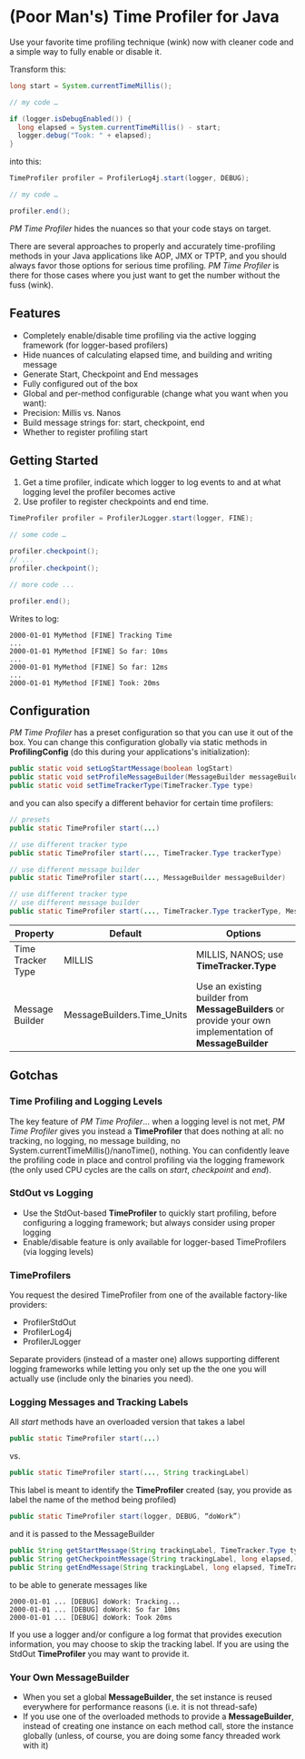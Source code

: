 # (Poor Man's) Time Profiler for Java

Use your favorite time profiling technique (wink) now with cleaner code and a simple way to fully enable or disable it.

Transform this:
```java
long start = System.currentTimeMillis();

// my code …

if (logger.isDebugEnabled()) {
  long elapsed = System.currentTimeMillis() - start;
  logger.debug("Took: " + elapsed);
}
```
into this:
```java
TimeProfiler profiler = ProfilerLog4j.start(logger, DEBUG);

// my code …

profiler.end();
```
*PM Time Profiler* hides the nuances so that your code stays on target.

There are several approaches to properly and accurately time-profiling methods in your Java applications like AOP, JMX or TPTP, and you should always favor those options for serious time profiling. *PM Time Profiler* is there for those cases where you just want to get the number without the fuss (wink).


## Features
* Completely enable/disable time profiling via the active logging framework (for logger-based profilers)
* Hide nuances of calculating elapsed time, and building and writing message
* Generate Start, Checkpoint and End messages
* Fully configured out of the box
* Global and per-method configurable (change what you want when you want):
 * Precision: Millis vs. Nanos
 * Build message strings for: start, checkpoint, end
 * Whether to register profiling start


## Getting Started
1. Get a time profiler, indicate which logger to log events to and at what logging level the profiler becomes active
2. Use profiler to register checkpoints and end time.

```java
TimeProfiler profiler = ProfilerJLogger.start(logger, FINE);

// some code …

profiler.checkpoint();
// ...
profiler.checkpoint();

// more code ...

profiler.end();
```
Writes to log:
```stdout
2000-01-01 MyMethod [FINE] Tracking Time
...
2000-01-01 MyMethod [FINE] So far: 10ms
...
2000-01-01 MyMethod [FINE] So far: 12ms
...
2000-01-01 MyMethod [FINE] Took: 20ms
```


## Configuration

*PM Time Profiler* has a preset configuration so that you can use it out of the box. You can change this configuration globally via static methods in **ProfilingConfig** (do this during your applications's initialization):
```java
public static void setLogStartMessage(boolean logStart)
public static void setProfileMessageBuilder(MessageBuilder messageBuilder)
public static void setTimeTrackerType(TimeTracker.Type type)
```
and you can also specify a different behavior for certain time profilers:
```java
// presets
public static TimeProfiler start(...)

// use different tracker type
public static TimeProfiler start(..., TimeTracker.Type trackerType)

// use different message builder
public static TimeProfiler start(..., MessageBuilder messageBuilder)

// use different tracker type
// use different message builder
public static TimeProfiler start(..., TimeTracker.Type trackerType, MessageBuilder messageBuilder)
```


| Property | Default | Options |
| -------- | ------- | ------- |
| Time Tracker Type | MILLIS | MILLIS, NANOS; use **TimeTracker.Type** |
| Message Builder | MessageBuilders.Time_Units | Use an existing builder from **MessageBuilders** or provide your own implementation of **MessageBuilder** |


## Gotchas

### Time Profiling and Logging Levels
The key feature of *PM Time Profiler*... when a logging level is not met, *PM Time Profiler* gives you instead a **TimeProfiler** that does nothing at all: no tracking, no logging, no message building, no System.currentTimeMillis()/nanoTime(), nothing. You can confidently leave the profiling code in place and control profiling via the logging framework (the only used CPU cycles are the calls on *start*, *checkpoint* and *end*).

### StdOut vs Logging
* Use the StdOut-based **TimeProfiler** to quickly start profiling, before configuring a logging framework; but always consider using proper logging
* Enable/disable feature is only available for logger-based TimeProfilers (via logging levels)

### TimeProfilers
You request the desired TimeProfiler from one of the available factory-like providers:
* ProfilerStdOut
* ProfilerLog4j
* ProfilerJLogger

Separate providers (instead of a master one) allows supporting different logging frameworks while letting you only set up the the one you will actually use (include only the binaries you need).

### Logging Messages and Tracking Labels
All *start* methods have an overloaded version that takes a label
```java
public static TimeProfiler start(...)
```
vs.
```java
public static TimeProfiler start(..., String trackingLabel)
```
This label is meant to identify the **TimeProfiler** created (say, you provide as label the name of the method being profiled)
```java
public static TimeProfiler start(logger, DEBUG, “doWork”)
```
and it is passed to the MessageBuilder
```java
public String getStartMessage(String trackingLabel, TimeTracker.Type type)
public String getCheckpointMessage(String trackingLabel, long elapsed, TimeTracker.Type type)
public String getEndMessage(String trackingLabel, long elapsed, TimeTracker.Type type)
```
to be able to generate messages like
```stdout
2000-01-01 ... [DEBUG] doWork: Tracking...
2000-01-01 ... [DEBUG] doWork: So far 10ms
2000-01-01 ... [DEBUG] doWork: Took 20ms
```
If you use a logger and/or configure a log format that provides execution information, you may choose to skip the tracking label. If you are using the StdOut **TimeProfiler** you may want to provide it.

### Your Own MessageBuilder
* When you set a global **MessageBuilder**, the set instance is reused everywhere for performance reasons (i.e. it is not thread-safe)
* If you use one of the overloaded methods to provide a **MessageBuilder**, instead of creating one instance on each method call, store the instance globally (unless, of course, you are doing some fancy threaded work with it)
